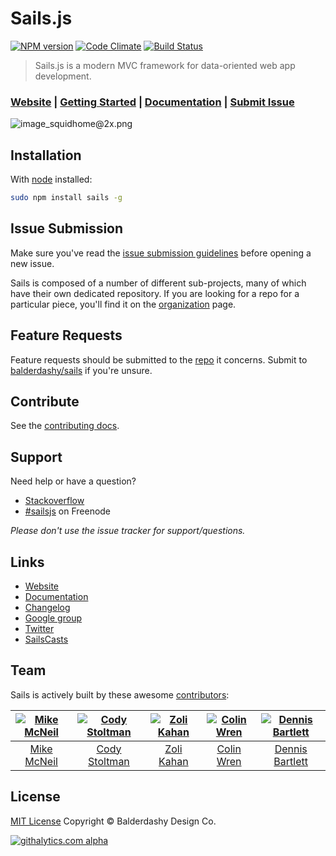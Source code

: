 # Sails.js 

[![NPM version](https://badge.fury.io/js/sails.png)](http://badge.fury.io/js/sails) [![Code Climate](https://codeclimate.com/github/balderdashy/sails.png)](https://codeclimate.com/github/balderdashy/sails) [![Build Status](https://travis-ci.org/balderdashy/sails.png?branch=master)](https://travis-ci.org/balderdashy/sails)

> Sails.js is a modern MVC framework for data-oriented web app development.

### [Website](http://sailsjs.org/) | [Getting Started](http://sailsjs.org/#!getStarted) | [Documentation](http://sailsjs.org/#!documentation) | [Submit Issue](https://github.com/balderdashy/sails/issues)

![image_squidhome@2x.png](http://i.imgur.com/RIvu9.png)

## Installation

With [node](http://nodejs.org) installed:
```sh
sudo npm install sails -g
```

## Issue Submission
Make sure you've read the [issue submission guidelines](https://github.com/balderdashy/sails/blob/master/CONTRIBUTING.md#opening-issues) before opening a new issue.

Sails is composed of a number of different sub-projects, many of which have their own dedicated repository. If you are looking for a repo for a particular piece, you'll find it on the [organization](https://github.com/balderdashy) page.

## Feature Requests
Feature requests should be submitted to the [repo](https://github.com/balderdashy) it concerns. Submit to [balderdashy/sails](https://github.com/balderdashy/sails) if you're unsure.

## Contribute
See the [contributing docs](https://github.com/balderdashy/sails/blob/master/CONTRIBUTING.md).

## Support
Need help or have a question?

- [Stackoverflow](http://stackoverflow.com/questions/tagged/sails.js)
- [#sailsjs](http://webchat.freenode.net/) on Freenode

_Please don't use the issue tracker for support/questions._

## Links
- [Website](http://sailsjs.org/)
- [Documentation](http://sailsjs.org/#!documentation)
- [Changelog](https://github.com/balderdashy/sails-docs/blob/0.9/changelog.md)
- [Google group](https://groups.google.com/forum/?fromgroups#!forum/sailsjs)
- [Twitter](https://twitter.com/sailsjs)
- [SailsCasts](http://irlnathan.github.io/sailscasts/)

## Team
Sails is actively built by these awesome [contributors](https://github.com/balderdashy/sails/graphs/contributors):

[![Mike McNeil](http://gravatar.com/avatar/199046437b76e6ca73e00b4cc182a1c5?s=144)](http://michaelmcneil.com) | [![Cody Stoltman](https://1.gravatar.com/avatar/368567acca0c5dfb9a4ff512c5c0c3fa?s=144)](http://particlebanana.com) |  [![Zoli Kahan](http://gravatar.com/avatar/55dbeca986f875e1d1cb4d51e2fc42e4?s=144)](http://www.zolmeister.com/) | [![Colin Wren](https://1.gravatar.com/avatar/5ec6c3cf68cefac8dc74524a21e5cd37?s=144)](http://cawren.com) | [![Dennis Bartlett](http://gravatar.com/avatar/165b325d23d53c12ed2e4c14307a37f6?s=144)](http://dcbartlett.info)
:---:|:---:|:---:|:---:|:---:
[Mike McNeil](http://michaelmcneil.com) | [Cody Stoltman](http://particlebanana.com) | [Zoli Kahan](http://www.zolmeister.com/) | [Colin Wren](http://cawren.com) | [Dennis Bartlett](http://dcbartlett.info)

## License
[MIT License](https://github.com/balderdashy/sails/blob/master/LICENSE.md) Copyright © Balderdashy Design Co.

[![githalytics.com alpha](https://cruel-carlota.pagodabox.com/8acf2fc2ca0aca8a3018e355ad776ed7 "githalytics.com")](http://githalytics.com/balderdashy/sails)
